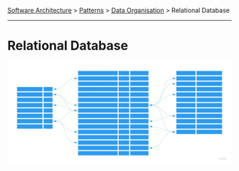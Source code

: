 [Software Architecture](../../..) > [Patterns](../..) > [Data Organisation](..) > Relational Database

---

# Relational Database

![Relational database](relational-database.jpg)
